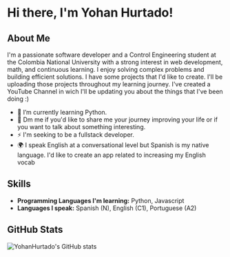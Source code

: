 # Hi there, I'm Yohan Hurtado! 

## About Me
I'm a passionate software developer and a Control Engineering student at the Colombia National University with a strong interest in web development, math, and continuous learning. I enjoy solving complex problems and building efficient solutions. I have some projects that I'd like to create. I'll be uploading those projects throughout my learning journey.
I've created a YouTube Channel in wich I'll be updating you about the things that I've been doing :)

- 🌱 I’m currently learning Python.
- 💬 Dm me if you'd like to share me your journey improving your life or if you want to talk about something interesting.
- ⚡ I'm seeking to be a fullstack developer. 
- 🌍 I speak English at a conversational level but Spanish is my native language. I'd like to create an app related to increasing my English vocab


## Skills
- **Programming Languages I'm learning:** Python, Javascript 
- **Languages I speak:** Spanish (N), English (C1), Portuguese (A2)


## GitHub Stats
![YohanHurtado's GitHub stats](https://github-readme-stats.vercel.app/api?username=YohanHurtado&show_icons=true&theme=radical)

